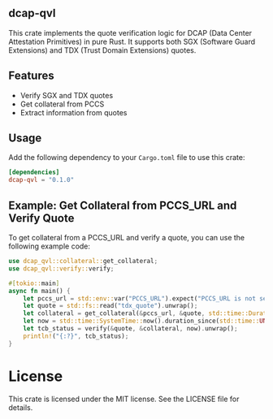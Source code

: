 
<!-- cargo-rdme start -->

## dcap-qvl

This crate implements the quote verification logic for DCAP (Data Center Attestation Primitives) in pure Rust. It supports both SGX (Software Guard Extensions) and TDX (Trust Domain Extensions) quotes.

## Features
- Verify SGX and TDX quotes
- Get collateral from PCCS
- Extract information from quotes

## Usage
Add the following dependency to your `Cargo.toml` file to use this crate:
```toml
[dependencies]
dcap-qvl = "0.1.0"
```

## Example: Get Collateral from PCCS_URL and Verify Quote

To get collateral from a PCCS_URL and verify a quote, you can use the following example code:
```rust
use dcap_qvl::collateral::get_collateral;
use dcap_qvl::verify::verify;

#[tokio::main]
async fn main() {
    let pccs_url = std::env::var("PCCS_URL").expect("PCCS_URL is not set");
    let quote = std::fs::read("tdx_quote").unwrap();
    let collateral = get_collateral(&pccs_url, &quote, std::time::Duration::from_secs(10)).await.unwrap();
    let now = std::time::SystemTime::now().duration_since(std::time::UNIX_EPOCH).unwrap().as_secs();
    let tcb_status = verify(&quote, &collateral, now).unwrap();
    println!("{:?}", tcb_status);
}
```

<!-- cargo-rdme end -->

# License

This crate is licensed under the MIT license. See the LICENSE file for details.
